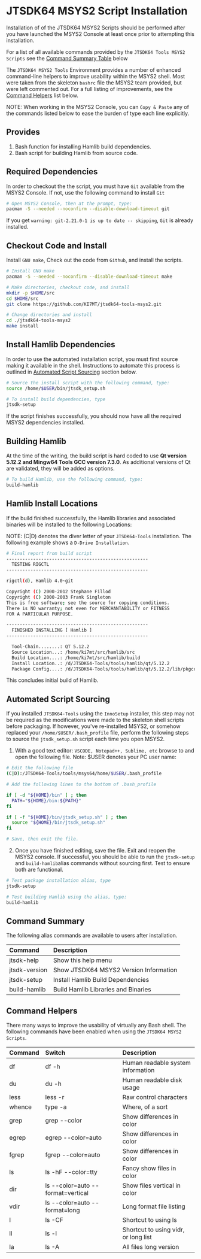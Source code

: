 # JTSDK64 MSYS2 Script Installation

Installation of of the JTSDK64 MSYS2 Scripts should be performed after you
have launched the MSYS2 Console at least once prior to attempting this installation.

For a list of all available commands provided by the `JTSDK64 Tools MSYS2 Scripts`
see the [Command Summary Table](#command-summary) below

The `JTSDK64 MSYS2 Tools` Environment provides a number of enhanced
command-line helpers to improve usability within the MSYS2 shell. Most were taken
from the skeleton `bashrc` file the MSYS2 team provided, but were left commented out.
For a full listing of improvements, see the [Command Helpers](#command-helpers)
list below.

NOTE: When working in the MSYS2 Console, you can `Copy & Paste` any of
the commands listed below to ease the burden of type each line explicitly.

## Provides

1. Bash function for installing Hamlib build dependencies.
1. Bash script for building Hamlib from source code.

## Required Dependencies

In order to checkout the the script, you must have `Git` available from the
MSYS2 Console. If not, use the following command to install `Git`

```bash
# Open MSYS2 Console, then at the prompt, type:
pacman -S --needed --noconfirm --disable-download-timeout git

```

If you get `warning: git-2.21.0-1 is up to date -- skipping`, `Git` is already
installed.

## Checkout Code and Install

Install `GNU make`, Check out the code from `Github`, and install the scripts.

```bash
# Install GNU make
pacman -S --needed --noconfirm --disable-download-timeout make

# Make directories, checkout code, and install
mkdir -p $HOME/src
cd $HOME/src
git clone https://github.com/KI7MT/jtsdk64-tools-msys2.git

# Change directories and install
cd ./jtsdk64-tools-msys2
make install

```

## Install Hamlib Dependencies

In order to use the automated installation script, you must first source making
it available in the shell. Instructions to automate this process is
outlined in [Automated Script Sourcing](#automated-script-sourcing) section
below.

```bash
# Source the install script with the following command, type:
source /home/$USER/bin/jtsdk_setup.sh

# To install build dependencies, type
jtsdk-setup
```

If the script finishes successfully, you should now have all the required MSYS2
dependencies installed.

## Building Hamlib

At the time of the writing, the build script is hard coded to use **Qt version
5.12.2 and Mingw64 Tools GCC version 7.3.0**. As additional versions of Qt are
validated, they will be added as options.

```bash
# To build Hamlib, use the following command, type:
build-hamlib
```

## Hamlib Install Locations

If the build finished successfully, the Hamlib libraries and associated binaries
will be installed to the following Locations:

NOTE: (C|D) denotes the diver letter of your `JTSDK64-Tools` installation. The
following example shows a `D-Drive Installation`.

```bash
# Final report from build script
-----------------------------------------------------
  TESTING RIGCTL
-----------------------------------------------------

rigctl(d), Hamlib 4.0~git

Copyright (C) 2000-2012 Stephane Fillod
Copyright (C) 2000-2003 Frank Singleton
This is free software; see the source for copying conditions.
There is NO warranty; not even for MERCHANTABILITY or FITNESS
FOR A PARTICULAR PURPOSE.

-----------------------------------------------------
  FINISHED INSTALLING [ Hamlib ]
-----------------------------------------------------

  Tool-Chain........: QT 5.12.2
  Source Location...: /home/ki7mt/src/hamlib/src
  Build Location....: /home/ki7mt/src/hamlib/build
  Install Location..: /d/JTSDK64-Tools/tools/hamlib/qt/5.12.2
  Package Config....: /d/JTSDK64-Tools/tools/hamlib/qt/5.12.2/lib/pkgconfig/hamlib.pc
```

This concludes initial build of Hamlib.

## Automated Script Sourcing

If you installed `JTSDK64-Tools` using the `InnoSetup` installer, this step may not
be required as the modifications were made to the skeleton shell scripts before
packaging. If however, you've re-installed MSYS2, or somehow replaced your
`/home/$USER/.bash_profile` file, perform the following steps to source the
`jtsdk_setup.sh` script each time you open MSYS2.

1. With a good text editor: `VSCODE, Notepad++, Sublime, etc` browse to and open
the following file. Note: $USER denotes your PC user name:

```bash
# Edit the following file
(C|D):/JTSDK64-Tools/tools/msys64/home/$USER/.bash_profile

# Add the following lines to the bottom of .bash_profile

if [ -d "${HOME}/bin" ] ; then
  PATH="${HOME}/bin:${PATH}"
fi

if [ -f "${HOME}/bin/jtsdk_setup.sh" ] ; then
  source "${HOME}/bin/jtsdk_setup.sh"
fi

# Save, then exit the file.

```

2. Once you have finished editing, save the file. Exit and reopen the MSYS2
console. If successful, you should be able to run the `jtsdk-setup` and
`build-hamlib`alias commands without sourcing first. Test to ensure both
are functional.

```bash
# Test package installation alias, type
jtsdk-setup

# Test building Hamlib using the alias, type:
build-hamlib

```

## Command Summary

The following alias commands are available to users after installation.

| Command       | Description                            |
| :------------ |:-------------------------------------- |
| jtsdk-help    | Show this help menu      |
| jtsdk-version | Show JTSDK64 MSYS2 Version Information |
| jtsdk-setup   | Install Hamlib Build Dependencies      |
| build-hamlib  | Build Hamlib Libraries and Binaries    |

## Command Helpers

There many ways to improve the usability of virtually any Bash shell. The following
commands have been enabled when using the `JTSDK64 MSYS2 Scripts`.

| Command  | Switch             | Description                            |
| :------- | :----------------- |:-------------------------------------- |
| df       | df -h              | Human readable system information      |
| du       | du -h              | Human readable disk usage              |
| less     | less -r            | Raw control characters                 |
| whence   | type -a            | Where, of a sort                       |
| grep     | grep --color       | Show differences in color              |
| egrep    | egrep --color=auto | Show differences in color              |
| fgrep    | fgrep --color=auto | Show differences in color              |
| ls       | ls -hF --color=tty | Fancy show files in color              |
| dir      | ls --color=auto --format=vertical | Show files vertical in color |
| vdir     | ls --color=auto --format=long | Long format file listing |
| l        | ls -CF | Shortcut to using ls |
| ll       | ls -l  | Shortcut to using vidr, or long list |
| la       | ls -A  | All files long version |
